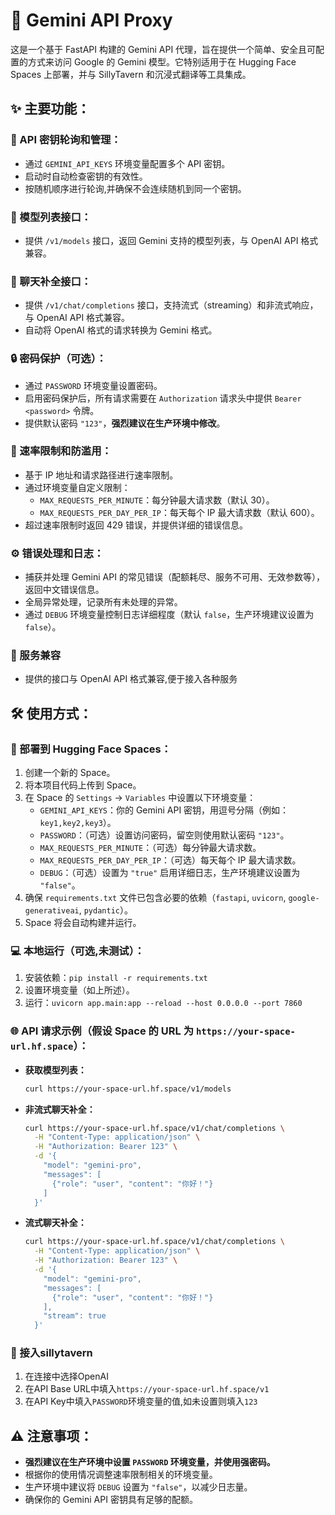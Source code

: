 # 🚀 Gemini API Proxy

这是一个基于 FastAPI 构建的 Gemini API 代理，旨在提供一个简单、安全且可配置的方式来访问 Google 的 Gemini 模型。它特别适用于在 Hugging Face Spaces 上部署，并与 SillyTavern 和沉浸式翻译等工具集成。

## ✨ 主要功能：

### 🔑 API 密钥轮询和管理：

*   通过 `GEMINI_API_KEYS` 环境变量配置多个 API 密钥。
*   启动时自动检查密钥的有效性。
*   按随机顺序进行轮询,并确保不会连续随机到同一个密钥。

### 📑 模型列表接口：

*   提供 `/v1/models` 接口，返回 Gemini 支持的模型列表，与 OpenAI API 格式兼容。

### 💬 聊天补全接口：

*   提供 `/v1/chat/completions` 接口，支持流式（streaming）和非流式响应，与 OpenAI API 格式兼容。
*   自动将 OpenAI 格式的请求转换为 Gemini 格式。

### 🔒 密码保护（可选）：

*   通过 `PASSWORD` 环境变量设置密码。
*   启用密码保护后，所有请求需要在 `Authorization` 请求头中提供 `Bearer <password>` 令牌。
*   提供默认密码 `"123"`，**强烈建议在生产环境中修改**。

### 🚦 速率限制和防滥用：

*   基于 IP 地址和请求路径进行速率限制。
*   通过环境变量自定义限制：
    *   `MAX_REQUESTS_PER_MINUTE`：每分钟最大请求数（默认 30）。
    *   `MAX_REQUESTS_PER_DAY_PER_IP`：每天每个 IP 最大请求数（默认 600）。
*   超过速率限制时返回 429 错误，并提供详细的错误信息。

### ⚙️ 错误处理和日志：

*   捕获并处理 Gemini API 的常见错误（配额耗尽、服务不可用、无效参数等），返回中文错误信息。
*   全局异常处理，记录所有未处理的异常。
*   通过 `DEBUG` 环境变量控制日志详细程度（默认 `false`，生产环境建议设置为 `false`）。

### 🧩 服务兼容

*   提供的接口与 OpenAI API 格式兼容,便于接入各种服务

## 🛠️ 使用方式：

### 🚀 部署到 Hugging Face Spaces：

1.  创建一个新的 Space。
2.  将本项目代码上传到 Space。
3.  在 Space 的 `Settings` -> `Variables` 中设置以下环境变量：
    *   `GEMINI_API_KEYS`：你的 Gemini API 密钥，用逗号分隔（例如：`key1,key2,key3`）。
    *   `PASSWORD`：（可选）设置访问密码，留空则使用默认密码 `"123"`。
    *   `MAX_REQUESTS_PER_MINUTE`：（可选）每分钟最大请求数。
    *   `MAX_REQUESTS_PER_DAY_PER_IP`：（可选）每天每个 IP 最大请求数。
    *   `DEBUG`：（可选）设置为 `"true"` 启用详细日志，生产环境建议设置为 `"false"`。
4.  确保 `requirements.txt` 文件已包含必要的依赖（`fastapi`, `uvicorn`, `google-generativeai`, `pydantic`）。
5.  Space 将会自动构建并运行。

### 💻 本地运行（可选,未测试）：

1.  安装依赖：`pip install -r requirements.txt`
2.  设置环境变量（如上所述）。
3.  运行：`uvicorn app.main:app --reload --host 0.0.0.0 --port 7860`

### 🌐 API 请求示例（假设 Space 的 URL 为 `https://your-space-url.hf.space`）：

*   **获取模型列表：**

    ```bash
    curl https://your-space-url.hf.space/v1/models
    ```

*   **非流式聊天补全：**

    ```bash
    curl https://your-space-url.hf.space/v1/chat/completions \
      -H "Content-Type: application/json" \
      -H "Authorization: Bearer 123" \
      -d '{
        "model": "gemini-pro",
        "messages": [
          {"role": "user", "content": "你好！"}
        ]
      }'
    ```

*   **流式聊天补全：**

    ```bash
    curl https://your-space-url.hf.space/v1/chat/completions \
      -H "Content-Type: application/json" \
      -H "Authorization: Bearer 123" \
      -d '{
        "model": "gemini-pro",
        "messages": [
          {"role": "user", "content": "你好！"}
        ],
        "stream": true
      }'
    ```
### 🔌 接入sillytavern

1.  在连接中选择OpenAI
2.  在API Base URL中填入`https://your-space-url.hf.space/v1`
3.  在API Key中填入`PASSWORD`环境变量的值,如未设置则填入`123`

## ⚠️ 注意事项：

*   **强烈建议在生产环境中设置 `PASSWORD` 环境变量，并使用强密码。**
*   根据你的使用情况调整速率限制相关的环境变量。
*   生产环境中建议将 `DEBUG` 设置为 `"false"`，以减少日志量。
*   确保你的 Gemini API 密钥具有足够的配额。